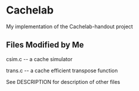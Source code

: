 # Cachelab
My implementation of the Cachelab-handout project

## Files Modified by Me
csim.c -- a cache simulator

trans.c -- a cache efficient transpose function


See DESCRIPTION for description of other files